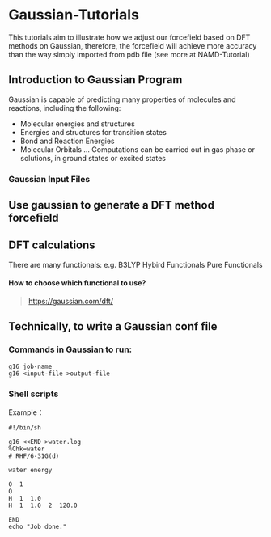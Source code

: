 # Gaussian-Tutorials
This tutorials aim to illustrate how we adjust our forcefield based on DFT methods on Gaussian, therefore, the forcefield will achieve more accuracy than the way simply imported from pdb file (see more at NAMD-Tutorial)

## Introduction to Gaussian Program
Gaussian is capable of predicting many properties of molecules and reactions, including the
following: 
- Molecular energies and structures 
- Energies and structures for transition states
- Bond and Reaction Energies
- Molecular Orbitals 
...
Computations can be carried out in gas phase or solutions, in ground states or excited states

### Gaussian Input Files 

## Use gaussian to generate a DFT method forcefield
## DFT calculations

There are many functionals: e.g. B3LYP
Hybird Functionals Pure Functionals 

#### How to choose which functional to use?
> https://gaussian.com/dft/


## Technically, to write a Gaussian conf file
### Commands in Gaussian to run: 
```
g16 job-name
g16 <input-file >output-file
```

### Shell scripts

Example：
```
#!/bin/sh

g16 <<END >water.log
%Chk=water
# RHF/6-31G(d)
 
water energy
 
0  1
O
H  1  1.0
H  1  1.0  2  120.0
 
END
echo "Job done."
